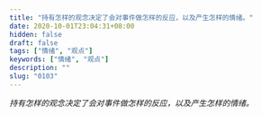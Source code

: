 ```yaml
---
title: "持有怎样的观念决定了会对事件做怎样的反应，以及产生怎样的情绪。"
date: 2020-10-01T23:04:31+08:00
hidden: false
draft: false
tags: ["情绪", "观点"]
keywords: ["情绪", "观点"]
description: ""
slug: "0103"
---
```


*持有怎样的观念决定了会对事件做怎样的反应，以及产生怎样的情绪。*